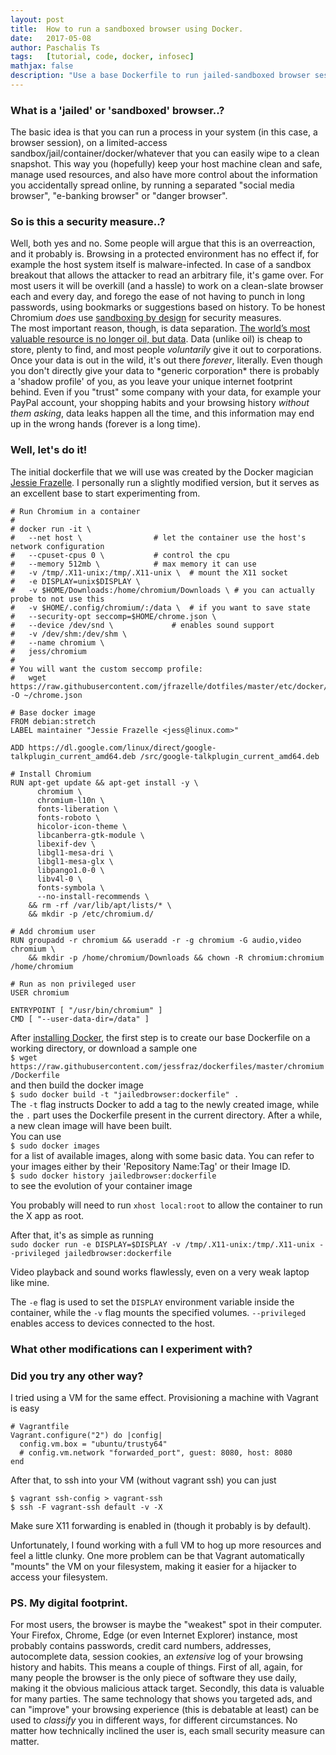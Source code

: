 ```yaml
---
layout: post
title:  How to run a sandboxed browser using Docker.
date:   2017-05-08
author: Paschalis Ts
tags:   [tutorial, code, docker, infosec]
mathjax: false
description: "Use a base Dockerfile to run jailed-sandboxed browser sessions"  
---
```


### What is a 'jailed' or 'sandboxed' browser..?
The basic idea is that you can run a process in your system (in this case, a browser session), on a limited-access sandbox/jail/container/docker/whatever that you can easily wipe to a clean snapshot. 
This way you (hopefully) keep your host machine clean and safe, manage used resources, and also have more control about the information you accidentally spread online, by running a separated "social media browser", "e-banking browser" or "danger browser".

### So is this a security measure..?
Well, both yes and no. Some people will argue that this is an overreaction, and it probably is. Browsing in a protected environment has no effect if, for example the host system itself is malware-infected. In case of a sandbox breakout that allows the attacker to read an arbitrary file, it's game over. For most users it will be overkill (and a hassle) to work on a clean-slate browser each and every day, and forego the ease of not having to punch in long passwords, using bookmarks or suggestions based on history.
To be honest Chromium *does* use [sandboxing by design](https://chromium.googlesource.com/chromium/src/+/master/docs/linux_sandboxing.md) for security measures.  
The most important reason, though, is data separation. [The world’s most valuable resource is no longer oil, but data](http://www.economist.com/news/leaders/21721656-data-economy-demands-new-approach-antitrust-rules-worlds-most-valuable-resource). Data (unlike oil) is cheap to store, plenty to find, and most people *voluntarily* give it out to corporations. Once your data is out in the wild, it's out there *forever*, literally. Even though you don't directly give your data to \*generic corporation\* there is probably a 'shadow profile' of you, as you leave your unique internet footprint behind. Even if you "trust" some company with your data, for example your PayPal account, your shopping habits and your browsing history *without them asking*, data leaks happen all the time, and this information may end up in the wrong hands (forever is a long time).  

### Well, let's do it!	
The initial dockerfile that we will use was created by the Docker magician [Jessie Frazelle](https://twitter.com/jessfraz). I personally run a slightly modified version, but it serves as an excellent base to start experimenting from.

```
# Run Chromium in a container
#
# docker run -it \
#	--net host \ 				# let the container use the host's network configuration
#	--cpuset-cpus 0 \ 			# control the cpu
#	--memory 512mb \ 			# max memory it can use
#	-v /tmp/.X11-unix:/tmp/.X11-unix \ 	# mount the X11 socket
#	-e DISPLAY=unix$DISPLAY \
#	-v $HOME/Downloads:/home/chromium/Downloads \ # you can actually probe to not use this
#	-v $HOME/.config/chromium/:/data \ 	# if you want to save state
#	--security-opt seccomp=$HOME/chrome.json \
#	--device /dev/snd \ 			# enables sound support
#	-v /dev/shm:/dev/shm \
#	--name chromium \
#	jess/chromium
#
# You will want the custom seccomp profile:
# 	wget https://raw.githubusercontent.com/jfrazelle/dotfiles/master/etc/docker/seccomp/chrome.json -O ~/chrome.json

# Base docker image
FROM debian:stretch
LABEL maintainer "Jessie Frazelle <jess@linux.com>"

ADD https://dl.google.com/linux/direct/google-talkplugin_current_amd64.deb /src/google-talkplugin_current_amd64.deb

# Install Chromium
RUN apt-get update && apt-get install -y \
      chromium \
      chromium-l10n \
      fonts-liberation \
      fonts-roboto \
      hicolor-icon-theme \
      libcanberra-gtk-module \
      libexif-dev \
      libgl1-mesa-dri \
      libgl1-mesa-glx \
      libpango1.0-0 \
      libv4l-0 \
      fonts-symbola \
      --no-install-recommends \
    && rm -rf /var/lib/apt/lists/* \
    && mkdir -p /etc/chromium.d/

# Add chromium user
RUN groupadd -r chromium && useradd -r -g chromium -G audio,video chromium \
    && mkdir -p /home/chromium/Downloads && chown -R chromium:chromium /home/chromium

# Run as non privileged user
USER chromium

ENTRYPOINT [ "/usr/bin/chromium" ]
CMD [ "--user-data-dir=/data" ]
```

After [installing Docker](https://docs.docker.com/engine/installation/), the first step is to create our base Dockerfile on a working directory, or download a sample one  
`$ wget https://raw.githubusercontent.com/jessfraz/dockerfiles/master/chromium/Dockerfile`  
and then build the docker image  
`$ sudo docker build -t "jailedbrowser:dockerfile" .`  
The `-t` flag instructs Docker to add a tag to the newly created image, while the `.` part uses the Dockerfile present in the current directory. After a while, a new clean image will have been built.  
You can use  
`$ sudo docker images`   
for a list of available images, along with some basic data. You can refer to your images either by their 'Repository Name:Tag' or their Image ID.  
`$ sudo docker history jailedbrowser:dockerfile`   
to see the evolution of your container image

You probably will need to run `xhost local:root` to allow the container to run the X app as root.

After that, it's as simple as running  
`sudo docker run -e DISPLAY=$DISPLAY -v /tmp/.X11-unix:/tmp/.X11-unix --privileged jailedbrowser:dockerfile` 

Video playback and sound works flawlessly, even on a very weak laptop like mine.

The `-e` flag is used to set the `DISPLAY` environment variable inside the container, while the `-v` flag mounts the specified volumes. `--privileged` enables access to devices connected to the host.

### What other modifications can I experiment with?


### Did you try any other way?
I tried using a VM for the same effect. Provisioning a machine with Vagrant is easy
```
# Vagrantfile
Vagrant.configure("2") do |config|
  config.vm.box = "ubuntu/trusty64"
  # config.vm.network "forwarded_port", guest: 8080, host: 8080
end
```
After that, to ssh into your VM (without vagrant ssh) you can just
```
$ vagrant ssh-config > vagrant-ssh
$ ssh -F vagrant-ssh default -v -X
```
Make sure X11 forwarding is enabled in (though it probably is by default).

Unfortunately, I found working with a full VM to hog up more resources and feel a little clunky.
One more problem can be that Vagrant automatically "mounts" the VM on your filesystem, making it easier for a hijacker to access your filesystem.


### PS. My digital footprint.
For most users, the browser is maybe the "weakest" spot in their computer. Your Firefox, Chrome, Edge (or even Internet Explorer) instance, most probably contains passwords, credit card numbers, addresses, autocomplete data, session cookies, an *extensive* log of your browsing history and habits. 
This means a couple of things. First of all, again, for many people the browser is the only piece of software they use daily, making it the obvious malicious attack target. Secondly, this data is valuable for many parties. The same technology that shows you targeted ads, and can "improve" your browsing experience (this is debatable at least) can be used to *classify* you in different ways, for different circumstances. No matter how technically inclined the user is, each small security measure can matter. 


